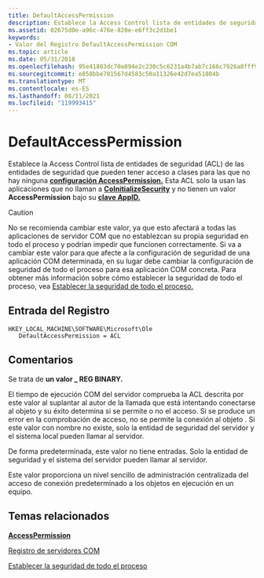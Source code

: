 ```yaml
---
title: DefaultAccessPermission
description: Establece la Access Control lista de entidades de seguridad (ACL) de las entidades de seguridad que pueden tener acceso a clases para las que no hay ninguna configuración AccessPermission.
ms.assetid: 02675d0e-a96c-476e-820e-e6ff3c2d1be1
keywords:
- Valor del Registro DefaultAccessPermission COM
ms.topic: article
ms.date: 05/31/2018
ms.openlocfilehash: 95e41803dc70a894e2c230c5c6231a4b7ab7c166c7926a8fff900ebd183a41da
ms.sourcegitcommit: e858bbe701567d4583c50a11326e42d7ea51804b
ms.translationtype: MT
ms.contentlocale: es-ES
ms.lasthandoff: 08/11/2021
ms.locfileid: "119993415"
---
```

# <a name="defaultaccesspermission"></a>DefaultAccessPermission

Establece la Access Control lista de entidades de seguridad (ACL) de las entidades de seguridad que pueden tener acceso a clases para las que no hay ninguna [**configuración AccessPermission.**](accesspermission.md) Esta ACL solo la usan las aplicaciones que no llaman a [**CoInitializeSecurity**](/windows/desktop/api/combaseapi/nf-combaseapi-coinitializesecurity) y no tienen un valor **AccessPermission** bajo su [**clave AppID.**](appid-key.md)

> [!Caution]  
> No se recomienda cambiar este valor, ya que esto afectará a todas las aplicaciones de servidor COM que no establezcan su propia seguridad en todo el proceso y podrían impedir que funcionen correctamente. Si va a cambiar este valor para que afecte a la configuración de seguridad de una aplicación COM determinada, en su lugar debe cambiar la configuración de seguridad de todo el proceso para esa aplicación COM concreta. Para obtener más información sobre cómo establecer la seguridad de todo el proceso, vea [Establecer la seguridad de todo el proceso.](setting-processwide-security.md)

 

## <a name="registry-entry"></a>Entrada del Registro

```
HKEY_LOCAL_MACHINE\SOFTWARE\Microsoft\Ole
   DefaultAccessPermission = ACL
```

## <a name="remarks"></a>Comentarios

Se trata de **un valor \_ REG BINARY.**

El tiempo de ejecución COM del servidor comprueba la ACL descrita por este valor al suplantar al autor de la llamada que está intentando conectarse al objeto y su éxito determina si se permite o no el acceso. Si se produce un error en la comprobación de acceso, no se permite la conexión al objeto . Si este valor con nombre no existe, solo la entidad de seguridad del servidor y el sistema local pueden llamar al servidor.

De forma predeterminada, este valor no tiene entradas. Solo la entidad de seguridad y el sistema del servidor pueden llamar al servidor.

Este valor proporciona un nivel sencillo de administración centralizada del acceso de conexión predeterminado a los objetos en ejecución en un equipo.

## <a name="related-topics"></a>Temas relacionados

<dl> <dt>

[**AccessPermission**](accesspermission.md)
</dt> <dt>

[Registro de servidores COM](registering-com-servers.md)
</dt> <dt>

[Establecer la seguridad de todo el proceso](setting-processwide-security.md)
</dt> </dl>

 

 




